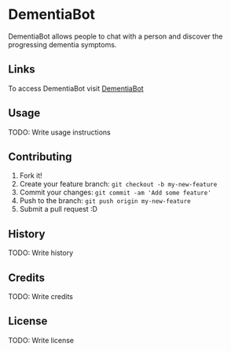 # DementiaBot

DementiaBot allows people to chat with a person and discover the progressing dementia symptoms.

## Links

To access DementiaBot visit [DementiaBot](https://www.facebook.com/DementiaBot/)

## Usage

TODO: Write usage instructions

## Contributing

1. Fork it!
2. Create your feature branch: `git checkout -b my-new-feature`
3. Commit your changes: `git commit -am 'Add some feature'`
4. Push to the branch: `git push origin my-new-feature`
5. Submit a pull request :D

## History

TODO: Write history

## Credits

TODO: Write credits

## License

TODO: Write license
